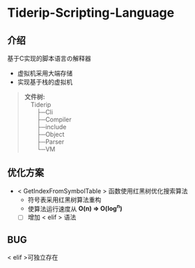 # Tiderip-Scripting-Language

## 介绍

基于C实现的脚本语言<Tiderip>の解释器

- 虚拟机采用大端存储
- 实现基于栈的虚拟机

> **文件树:**  
> &emsp;Tiderip  
> &emsp;&emsp;├─Cli  
> &emsp;&emsp;├─Compiler  
> &emsp;&emsp;├─include  
> &emsp;&emsp;├─Object  
> &emsp;&emsp;├─Parser  
> &emsp;&emsp;└─VM

## 优化方案

- < GetIndexFromSymbolTable > 函数使用红黑树优化搜索算法
    - 符号表采用红黑树算法重构
    - 使算法运行速度从 **O(n) => O(log<sup>n</sup>)**
    - [ ] 增加 < elif > 语法

## BUG
< elif >可独立存在
